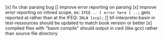 [x] fix char parsing bug
[] improve error reporting on parsing
[x] improve error reporting on inlined scope, ex: `IFEQ .. [ error here ] ..;` gets reported at rather than at the IFEQ: `INLN [scp];`
[] bf-interpreter.basm in test-ressources should be updated to match book version or better
[x] compiled files with "basm compile" should output in cwd (like gcc) rather than source file directory

